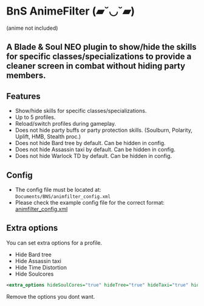 # BnS AnimeFilter (▰˘◡˘▰)
(anime not included)

## A Blade & Soul NEO plugin to show/hide the skills for specific classes/specializations to provide a cleaner screen in combat without hiding party members.

## Features
- Show/hide skills for specific classes/specializations.
- Up to 5 profiles.
- Reload/switch profiles during gameplay.
- Does not hide party buffs or party protection skills. (Soulburn, Polarity, Uplift, HMB, Stealth proc.)
- Does not hide Bard tree by default. Can be hidden in config.
- Does not hide Assassin taxi by default. Can be hidden in config.
- Does not hide Warlock TD by default. Can be hidden in config.

## Config
- The config file must be located at: `Documents/BNS/animfilter_config.xml`
- Please check the example config file for the correct format: [animfilter_config.xml](animfilter_config.xml)

## Extra options
You can set extra options for a profile.
- Hide Bard tree
- Hide Assassin taxi
- Hide Time Distortion
- Hide Soulcores
```xml
<extra_options hideSoulCores="true" hideTree="true" hideTaxi="true" hideTD="true" />
```
Remove the options you dont want.